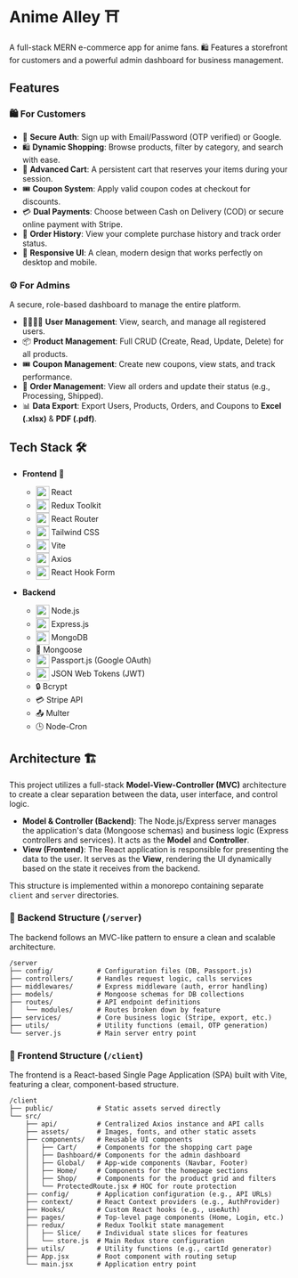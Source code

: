 # Anime Alley ⛩️

A full-stack MERN e-commerce app for anime fans. 🛍️ Features a storefront for customers and a powerful admin dashboard for business management.

## Features

### 🛍️ For Customers

- 🔐 **Secure Auth**: Sign up with Email/Password (OTP verified) or Google.
- 🛍️ **Dynamic Shopping**: Browse products, filter by category, and search with ease.
- 🛒 **Advanced Cart**: A persistent cart that reserves your items during your session.
- 🎟️ **Coupon System**: Apply valid coupon codes at checkout for discounts.
- 💳 **Dual Payments**: Choose between Cash on Delivery (COD) or secure online payment with Stripe.
- 📜 **Order History**: View your complete purchase history and track order status.
- 📱 **Responsive UI**: A clean, modern design that works perfectly on desktop and mobile.

### ⚙️ For Admins

A secure, role-based dashboard to manage the entire platform.

- 👨‍👩‍👧‍👦 **User Management**: View, search, and manage all registered users.
- 📦 **Product Management**: Full CRUD (Create, Read, Update, Delete) for all products.
- 🎟️ **Coupon Management**: Create new coupons, view stats, and track performance.
- 🚚 **Order Management**: View all orders and update their status (e.g., Processing, Shipped).
- 📊 **Data Export**: Export Users, Products, Orders, and Coupons to **Excel (.xlsx)** & **PDF (.pdf)**.

## Tech Stack 🛠️

- **Frontend** 🚀

  - <img src="https://cdn.jsdelivr.net/gh/devicons/devicon/icons/react/react-original.svg" width="24" valign="middle" /> React
  - <img src="https://cdn.jsdelivr.net/gh/devicons/devicon/icons/redux/redux-original.svg" width="24" valign="middle" /> Redux Toolkit
  - <img src="https://reactrouter.com/favicon-light.png" width="24" valign="middle" /> React Router
  - <img src="https://cdn.jsdelivr.net/gh/devicons/devicon@latest/icons/tailwindcss/tailwindcss-original.svg" width="24" valign="middle" /> Tailwind CSS
  - <img src="https://cdn.jsdelivr.net/gh/devicons/devicon/icons/vitejs/vitejs-original.svg" width="24" valign="middle" /> Vite
  - <img src="https://axios-http.com/assets/logo.svg" width="24" valign="middle" /> Axios
  - <img src="https://react-hook-form.com/images/logo/react-hook-form-logo-only.png" width="24" valign="middle" /> React Hook Form

- **Backend**
  - <img src="https://cdn.jsdelivr.net/gh/devicons/devicon/icons/nodejs/nodejs-original.svg" width="24" valign="middle" /> Node.js
  - <img src="https://cdn.jsdelivr.net/gh/devicons/devicon/icons/express/express-original.svg" width="24" valign="middle" /> Express.js
  - <img src="https://cdn.jsdelivr.net/gh/devicons/devicon/icons/mongodb/mongodb-original.svg" width="24" valign="middle" /> MongoDB
  - 🦆 Mongoose
  - <img src="https://www.passportjs.org/images/logo.svg" width="24" valign="middle" /> Passport.js (Google OAuth)
  - <img src="https://jwt.io/img/pic_logo.svg" width="24" valign="middle" /> JSON Web Tokens (JWT)
  - 🔒 Bcrypt
  - 💳 Stripe API
  - 📤 Multer
  - 🕒 Node-Cron

## Architecture 🏗️

This project utilizes a full-stack **Model-View-Controller (MVC)** architecture to create a clear separation between the data, user interface, and control logic.

- **Model & Controller (Backend)**: The Node.js/Express server manages the application's data (Mongoose schemas) and business logic (Express controllers and services). It acts as the **Model** and **Controller**.
- **View (Frontend)**: The React application is responsible for presenting the data to the user. It serves as the **View**, rendering the UI dynamically based on the state it receives from the backend.

This structure is implemented within a monorepo containing separate `client` and `server` directories.

### 📂 Backend Structure (`/server`)

The backend follows an MVC-like pattern to ensure a clean and scalable architecture.

```
/server
├── config/           # Configuration files (DB, Passport.js)
├── controllers/      # Handles request logic, calls services
├── middlewares/      # Express middleware (auth, error handling)
├── models/           # Mongoose schemas for DB collections
├── routes/           # API endpoint definitions
│   └── modules/      # Routes broken down by feature
├── services/         # Core business logic (Stripe, export, etc.)
├── utils/            # Utility functions (email, OTP generation)
└── server.js         # Main server entry point
```

### 📂 Frontend Structure (`/client`)

The frontend is a React-based Single Page Application (SPA) built with Vite, featuring a clear, component-based structure.

```
/client
├── public/           # Static assets served directly
└── src/
    ├── api/          # Centralized Axios instance and API calls
    ├── assets/       # Images, fonts, and other static assets
    ├── components/   # Reusable UI components
    │   ├── Cart/     # Components for the shopping cart page
    │   ├── Dashboard/# Components for the admin dashboard
    │   ├── Global/   # App-wide components (Navbar, Footer)
    │   ├── Home/     # Components for the homepage sections
    │   ├── Shop/     # Components for the product grid and filters
    │   └── ProtectedRoute.jsx # HOC for route protection
    ├── config/       # Application configuration (e.g., API URLs)
    ├── context/      # React Context providers (e.g., AuthProvider)
    ├── Hooks/        # Custom React hooks (e.g., useAuth)
    ├── pages/        # Top-level page components (Home, Login, etc.)
    ├── redux/        # Redux Toolkit state management
    │   ├── Slice/    # Individual state slices for features
    │   └── store.js  # Main Redux store configuration
    ├── utils/        # Utility functions (e.g., cartId generator)
    ├── App.jsx       # Root component with routing setup
    └── main.jsx      # Application entry point
```
